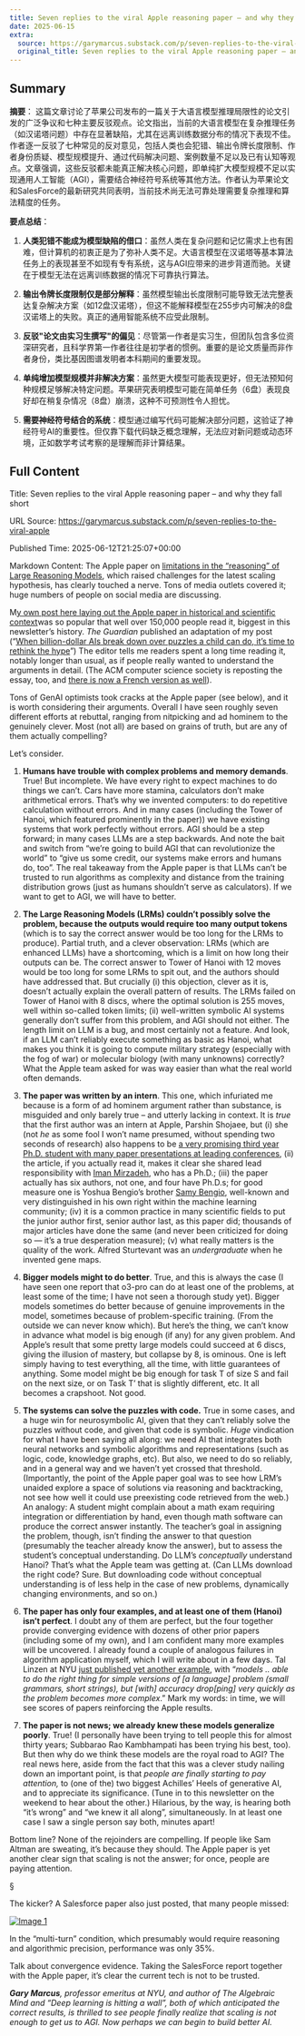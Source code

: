 ```yaml
---
title: Seven replies to the viral Apple reasoning paper – and why they fall short
date: 2025-06-15
extra:
  source: https://garymarcus.substack.com/p/seven-replies-to-the-viral-apple
  original_title: Seven replies to the viral Apple reasoning paper – and why they fall short
---
```

## Summary
**摘要**：
这篇文章讨论了苹果公司发布的一篇关于大语言模型推理局限性的论文引发的广泛争议和七种主要反驳观点。论文指出，当前的大语言模型在复杂推理任务（如汉诺塔问题）中存在显著缺陷，尤其在远离训练数据分布的情况下表现不佳。作者逐一反驳了七种常见的反对意见，包括人类也会犯错、输出令牌长度限制、作者身份质疑、模型规模提升、通过代码解决问题、案例数量不足以及已有认知等观点。文章强调，这些反驳都未能真正解决核心问题，即单纯扩大模型规模不足以实现通用人工智能（AGI），需要结合神经符号系统等其他方法。作者认为苹果论文和SalesForce的最新研究共同表明，当前技术尚无法可靠处理需要复杂推理和算法精度的任务。

**要点总结**：
1. **人类犯错不能成为模型缺陷的借口**：虽然人类在复杂问题和记忆需求上也有困难，但计算机的初衷正是为了弥补人类不足。大语言模型在汉诺塔等基本算法任务上的表现甚至不如现有专有系统，这与AGI应带来的进步背道而驰。关键在于模型无法在远离训练数据的情况下可靠执行算法。

2. **输出令牌长度限制仅是部分解释**：虽然模型输出长度限制可能导致无法完整表达复杂解决方案（如12盘汉诺塔），但这不能解释模型在255步内可解决的8盘汉诺塔上的失败。真正的通用智能系统不应受此限制。

3. **反驳"论文由实习生撰写"的偏见**：尽管第一作者是实习生，但团队包含多位资深研究者，且科学界第一作者往往是初学者的惯例。重要的是论文质量而非作者身份，类比基因图谱发明者本科期间的重要发现。

4. **单纯增加模型规模并非解决方案**：虽然更大模型可能表现更好，但无法预知何种规模足够解决特定问题。苹果研究表明模型可能在简单任务（6盘）表现良好却在稍复杂情况（8盘）崩溃，这种不可预测性令人担忧。

5. **需要神经符号结合的系统**：模型通过编写代码可能解决部分问题，这验证了神经符号AI的重要性。但仅靠下载代码缺乏概念理解，无法应对新问题或动态环境，正如数学考试考察的是理解而非计算结果。
## Full Content
Title: Seven replies to the viral Apple reasoning paper – and why they fall short

URL Source: https://garymarcus.substack.com/p/seven-replies-to-the-viral-apple

Published Time: 2025-06-12T21:25:07+00:00

Markdown Content:
The Apple paper on [limitations in the “reasoning” of Large Reasoning Models](https://ml-site.cdn-apple.com/papers/the-illusion-of-thinking.pdf), which raised challenges for the latest scaling hypothesis, has clearly touched a nerve. Tons of media outlets covered it; huge numbers of people on social media are discussing.

M[y own post here laying out the Apple paper in historical and scientific context](https://open.substack.com/pub/garymarcus/p/a-knockout-blow-for-llms?r=8tdk6&utm_campaign=post&utm_medium=web&showWelcomeOnShare=false)was so popular that well over 150,000 people read it, biggest in this newsletter’s history. _The Guardian_ published an adaptation of my post (“[When billion-dollar AIs break down over puzzles a child can do, it’s time to rethink the hype](https://www.theguardian.com/commentisfree/2025/jun/10/billion-dollar-ai-puzzle-break-down)”) The editor tells me readers spent a long time reading it, notably longer than usual, as if people really wanted to understand the arguments in detail. (The ACM computer science society is reposting the essay, too, and [there is now a French version as well](https://legrandcontinent.eu/fr/2025/06/10/ia-llm-marcus/)).

Tons of GenAI optimists took cracks at the Apple paper (see below), and it is worth considering their arguments. Overall I have seen roughly seven different efforts at rebuttal, ranging from nitpicking and ad hominem to the genuinely clever. Most (not all) are based on grains of truth, but are any of them actually compelling?

Let’s consider.

1.   **Humans have trouble with complex problems and memory demands**. True! But incomplete. We have every right to expect machines to do things we can’t. Cars have more stamina, calculators don’t make arithmetical errors. That’s why we invented computers: to do repetitive calculation without errors. And in many cases (including the Tower of Hanoi, which featured prominently in the paper)) we have existing systems that work perfectly without errors. AGI should be a step forward; in many cases LLMs are a step backwards. And note the bait and switch from “we’re going to build AGI that can revolutionize the world” to “give us some credit, our systems make errors and humans do, too”. The real takeaway from the Apple paper is that LLMs can’t be trusted to run algorithms as complexity and distance from the training distribution grows (just as humans shouldn’t serve as calculators). If we want to get to AGI, we will have to better.

2.   **The Large Reasoning Models (LRMs) couldn’t possibly solve the problem, because the outputs would require too many output tokens** (which is to say the correct answer would be too long for the LRMs to produce). Partial truth, and a clever observation: LRMs (which are enhanced LLMs) have a shortcoming, which is a limit on how long their outputs can be. The correct answer to Tower of Hanoi with 12 moves would be too long for some LRMs to spit out, and the authors should have addressed that. But crucially (i) this objection, clever as it is, doesn’t actually explain the overall pattern of results. The LRMs failed on Tower of Hanoi with 8 discs, where the optimal solution is 255 moves, well within so-called token limits; (ii) well-written symbolic AI systems generally don’t suffer from this problem, and AGI should not either. The length limit on LLM is a bug, and most certainly not a feature. And look, if an LLM can’t reliably execute something as basic as Hanoi, what makes you think it is going to compute military strategy (especially with the fog of war) or molecular biology (with many unknowns) correctly? What the Apple team asked for was way easier than what the real world often demands.

3.   **The paper was written by an intern**. This one, which infuriated me because is a form of ad hominem argument rather than substance, is misguided and only barely true – and utterly lacking in context. It is _true_ that the first author was an intern at Apple, Parshin Shojaee, but (i) she (not _he_ as some fool I won’t name presumed, without spending two seconds of research) also happens to be [a very promising third year Ph.D. student with many paper presentations at leading conferences](https://parshinsh.github.io/), (ii) the article, if you actually read it, makes it clear she shared lead responsibility with [Iman Mirzadeh](https://imirzadeh.me/), who has a Ph.D.; (iii) the paper actually has six authors, not one, and four have Ph.D.s; for good measure one is Yoshua Bengio’s brother [Samy Bengio](https://bengio.abracadoudou.com/), well-known and very distinguished in his own right within the machine learning community; (iv) it is a common practice in many scientific fields to put the junior author first, senior author last, as this paper did; thousands of major articles have done the same (and never been criticized for doing so — it’s a true desperation measure); (v) what really matters is the quality of the work. Alfred Sturtevant was an _undergraduate_ when he invented gene maps.

4.   **Bigger models might to do better**. True, and this is always the case (I have seen one report that o3-pro can do at least one of the problems, at least some of the time; I have not seen a thorough study yet). Bigger models sometimes do better because of genuine improvements in the model, sometimes because of problem-specific training. (From the outside we can never know which). But here’s the thing, we can’t know in advance what model is big enough (if any) for any given problem. And Apple’s result that some pretty large models could succeed at 6 discs, giving the illusion of mastery, but collapse by 8, is ominous. One is left simply having to test everything, all the time, with little guarantees of anything. Some model might be big enough for task T of size S and fail on the next size, or on Task T’ that is slightly different, etc. It all becomes a crapshoot. Not good.

5.   **The systems can solve the puzzles with code.** True in some cases, and a huge win for neurosymbolic AI, given that they can’t reliably solve the puzzles without code, and given that code is symbolic. _Huge_ vindication for what I have been saying all along: we need AI that integrates both neural networks and symbolic algorithms and representations (such as logic, code, knowledge graphs, etc). But also, we need to do so reliably, and in a general way and we haven’t yet crossed that threshold. (Importantly, the point of the Apple paper goal was to see how LRM’s unaided explore a space of solutions via reasoning and backtracking, not see how well it could use preexisting code retrieved from the web.) An analogy: A student might complain about a math exam requiring integration or differentiation by hand, even though math software can produce the correct answer instantly. The teacher’s goal in assigning the problem, though, isn’t finding the answer to that question (presumably the teacher already know the answer), but to assess the student’s conceptual understanding. Do LLM’s _conceptually_ understand Hanoi? That’s what the Apple team was getting at. (Can LLMs download the right code? Sure. But downloading code without conceptual understanding is of less help in the case of new problems, dynamically changing environments, and so on.)

6.   **The paper has only four examples, and at least one of them (Hanoi) isn’t perfect**. I doubt any of them are perfect, but the four together provide converging evidence with dozens of other prior papers (including some of my own), and I am confident many more examples will be uncovered. I already found a couple of analogous failures in algorithm application myself, which I will write about in a few days. Tal Linzen at NYU [just published yet another example](https://x.com/tallinzen/status/1933184078821360084?s=61), with “_models .. able to do the right thing for simple versions of [a language] problem (small grammars, short strings), but [with] accuracy drop[ping] very quickly as the problem becomes more complex_.” Mark my words: in time, we will see scores of papers reinforcing the Apple results.

7.   **The paper is not news; we already knew these models generalize poorly**. True! (I personally have been trying to tell people this for almost thirty years; Subbarao Rao Kambhampati has been trying his best, too). But then why do we think these models are the royal road to AGI? The real news here, aside from the fact that this was a clever study nailing down an important point, is that _people are finally starting to pay attention,_ to (one of the) two biggest Achilles’ Heels of generative AI, and to appreciate its significance. (Tune in to this newsletter on the weekend to hear about the other.) Hilarious, by the way, is hearing both “it’s wrong” and “we knew it all along”, simultaneously. In at least one case I saw a single person say both, minutes apart!

Bottom line? None of the rejoinders are compelling. If people like Sam Altman are sweating, it’s because they should. The Apple paper is yet another clear sign that scaling is not the answer; for once, people are paying attention.

§

The kicker? A Salesforce paper also just posted, that many people missed:

[![Image 1](https://substackcdn.com/image/fetch/w_1456,c_limit,f_auto,q_auto:good,fl_progressive:steep/https%3A%2F%2Fsubstack-post-media.s3.amazonaws.com%2Fpublic%2Fimages%2Fc7dcc58c-c588-4f54-907e-7d7198090090_1251x1791.jpeg)](https://substackcdn.com/image/fetch/f_auto,q_auto:good,fl_progressive:steep/https%3A%2F%2Fsubstack-post-media.s3.amazonaws.com%2Fpublic%2Fimages%2Fc7dcc58c-c588-4f54-907e-7d7198090090_1251x1791.jpeg)

In the “multi-turn” condition, which presumably would require reasoning and algorithmic precision, performance was only 35%.

Talk about convergence evidence. Taking the SalesForce report together with the Apple paper, it’s clear the current tech is not to be trusted.

_**Gary Marcus**, professor emeritus at NYU, and author of The Algebraic Mind and “Deep learning is hitting a wall”, both of which anticipated the correct results, is thrilled to see people finally realize that scaling is not enough to get us to AGI. Now perhaps we can begin to build better AI._

